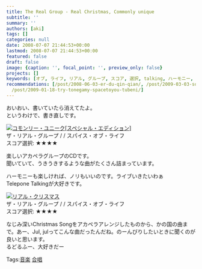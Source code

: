 ```yaml
---
title: The Real Group - Real Christmas, Commonly unique
subtitle: ''
summary: ''
authors: [aki]
tags: []
categories: null
date: 2008-07-07 21:44:53+00:00
lastmod: 2008-07-07 21:44:53+00:00
featured: false
draft: false
image: {caption: '', focal_point: '', preview_only: false}
projects: []
keywords: [オブ, ライフ, リアル, グループ, スコア, 選択, talking, ハーモニー, song, christmas]
recommendations: [/post/2008-06-03-er-du-qin-qian/, /post/2009-03-03-sok-bao-masa-festa/,
  /post/2009-01-18-try-tonegamy-spacetoyou-tubeni/]
---
```

おいおい、書いていたら消えてたよ。  
というわけで、書き直しです。  
  
 ![](https://ecx.images-amazon.com/images/I/31tc12IqgZL._SL160_.jpg)[コモンリー・ユニーク[スペシャル・エディション]](http://item.excite.co.jp/detail/ASIN_B000NIVMRE)  
ザ・リアル・グループ / / スパイス・オブ・ライフ  
スコア選択: ★★★★  
  
楽しいアカペラグループのCDです。  
聞いていて、うきうきするような曲がたくさん詰まっています。  
  
ハーモニーも楽しければ、ノリもいいのです。ライブいきたいわぁ  
Telepone Talkingが大好きです。  
  
 ![](https://md.exblog.jp/img/eg/thumb-no-image.gif)[リアル・クリスマス](http://item.excite.co.jp/detail/ASIN_B000VZE0NW)  
ザ・リアル・グループ / / スパイス・オブ・ライフ  
スコア選択: ★★★★  
  
なじみ深いChristmas Songをアカペラアレンジしたものから、かの国の曲まで。あー、Jul, julってこんな曲だったんだね。のーんびりしたいときに聞くのが良いと思います。  
るどるふー、大好きだー

Tags:[音楽](http://mrk0369.exblog.jp/tags/%E9%9F%B3%E6%A5%BD/) [合唱](http://mrk0369.exblog.jp/tags/%E5%90%88%E5%94%B1/) 

